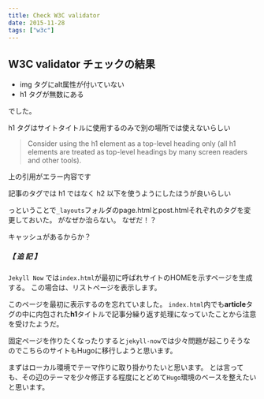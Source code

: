 ```yaml
---
title: Check W3C validator
date: 2015-11-28
tags: ["w3c"]
---
```


## W3C validator チェックの結果

+ img タグにalt属性が付いていない
+ h1 タグが無数にある

でした。
<!--more-->
h1 タグはサイトタイトルに使用するのみで別の場所では使えないらしい

> Consider using the h1 element as a top-level heading only (all h1 elements are treated as top-level headings by many screen readers and other tools).

上の引用がエラー内容です

記事のタグでは h1 ではなく h2 以下を使うようにしたほうが良いらしい

っということで``_layouts``フォルダのpage.htmlとpost.htmlそれぞれのタグを変更しておいた。
がなぜか治らない。
なぜだ！？

キャッシュがあるからか？

##### 【 追 記 】
``Jekyll Now`` では``index.html``が最初に呼ばれサイトのHOMEを示すページを生成する。
この場合は、リストページを表示します。

このページを最初に表示するのを忘れていました。
``index.html``内でも**article**タグの中に内包された**h1**タイトルで記事分繰り返す処理になっていたことから注意を受けたようだ。

固定ページを作りたくなったりすると``jekyll-now``では少々問題が起こりそうなのでこちらのサイトもHugoに移行しようと思います。

まずはローカル環境でテーマ作りに取り掛かりたいと思います。
とは言っても、その辺のテーマを少々修正する程度にとどめて``Hugo``環境のベースを整えたいと思います。
